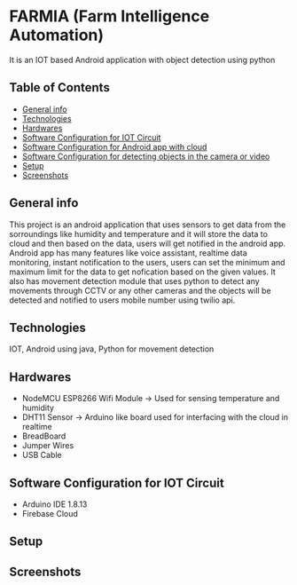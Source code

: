 # FARMIA (Farm Intelligence Automation)
It is an IOT based Android application with object detection using python
## Table of Contents
* [General info](#general-info)
* [Technologies](#technologies)
* [Hardwares](#hardwares)
* [Software Configuration for IOT Circuit](#softwares-iot)
* [Software Configuration for Android app with cloud](#softwares-android)
* [Software Configuration for detecting objects in the camera or video](#softwares-python)
* [Setup](#setup)
* [Screenshots](#screenshots)

## General info
This project is an android application that uses sensors to get data from the sorroundings like humidity and temperature and it will store the data to cloud and then based on the data, users will get notified in the android app. Android app has many features like voice assistant, realtime data monitoring, instant notification to the users, users can set the minimum and maximum limit for the data to get nofication based on the given values. It also has movement detection module that uses python to detect any movements through CCTV or any other cameras and the objects will be detected and notified to users mobile number using twilio api.

## Technologies
IOT, Android using java, Python for movement detection

## Hardwares
* NodeMCU ESP8266 Wifi Module -> Used for sensing temperature and humidity
* DHT11 Sensor -> Arduino like board used for interfacing with the cloud in realtime
* BreadBoard
* Jumper Wires
* USB Cable

## Software Configuration for IOT Circuit
* Arduino IDE 1.8.13
* Firebase Cloud

## Setup


## Screenshots
